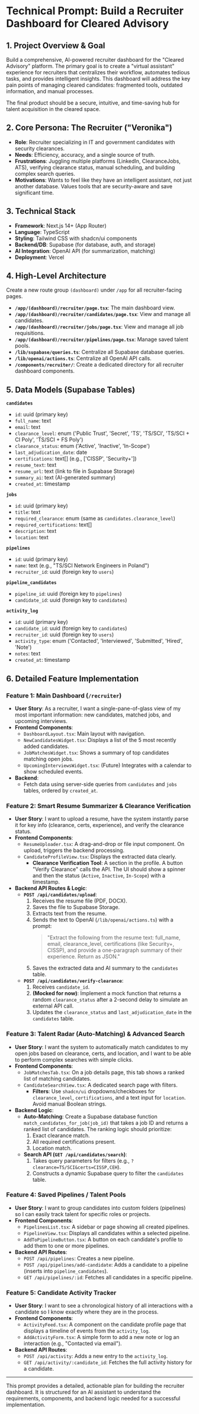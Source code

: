 
# Technical Prompt: Build a Recruiter Dashboard for Cleared Advisory

## 1. Project Overview & Goal

Build a comprehensive, AI-powered recruiter dashboard for the "Cleared Advisory" platform. The primary goal is to create a "virtual assistant" experience for recruiters that centralizes their workflow, automates tedious tasks, and provides intelligent insights. This dashboard will address the key pain points of managing cleared candidates: fragmented tools, outdated information, and manual processes.

The final product should be a secure, intuitive, and time-saving hub for talent acquisition in the cleared space.

## 2. Core Persona: The Recruiter ("Veronika")

- **Role**: Recruiter specializing in IT and government candidates with security clearances.
- **Needs**: Efficiency, accuracy, and a single source of truth.
- **Frustrations**: Juggling multiple platforms (LinkedIn, ClearanceJobs, ATS), verifying clearance status, manual scheduling, and building complex search queries.
- **Motivations**: Wants to feel like they have an intelligent assistant, not just another database. Values tools that are security-aware and save significant time.

## 3. Technical Stack

- **Framework**: Next.js 14+ (App Router)
- **Language**: TypeScript
- **Styling**: Tailwind CSS with shadcn/ui components
- **Backend/DB**: Supabase (for database, auth, and storage)
- **AI Integration**: OpenAI API (for summarization, matching)
- **Deployment**: Vercel

## 4. High-Level Architecture

Create a new route group `(dashboard)` under `/app` for all recruiter-facing pages.

- **`/app/(dashboard)/recruiter/page.tsx`**: The main dashboard view.
- **`/app/(dashboard)/recruiter/candidates/page.tsx`**: View and manage all candidates.
- **`/app/(dashboard)/recruiter/jobs/page.tsx`**: View and manage all job requisitions.
- **`/app/(dashboard)/recruiter/pipelines/page.tsx`**: Manage saved talent pools.
- **`/lib/supabase/queries.ts`**: Centralize all Supabase database queries.
- **`/lib/openai/actions.ts`**: Centralize all OpenAI API calls.
- **`/components/recruiter/`**: Create a dedicated directory for all recruiter dashboard components.

## 5. Data Models (Supabase Tables)

**`candidates`**
- `id`: uuid (primary key)
- `full_name`: text
- `email`: text
- `clearance_level`: enum ('Public Trust', 'Secret', 'TS', 'TS/SCI', 'TS/SCI + CI Poly', 'TS/SCI + FS Poly')
- `clearance_status`: enum ('Active', 'Inactive', 'In-Scope')
- `last_adjudication_date`: date
- `certifications`: text[] (e.g., ['CISSP', 'Security+'])
- `resume_text`: text
- `resume_url`: text (link to file in Supabase Storage)
- `summary_ai`: text (AI-generated summary)
- `created_at`: timestamp

**`jobs`**
- `id`: uuid (primary key)
- `title`: text
- `required_clearance`: enum (same as `candidates.clearance_level`)
- `required_certifications`: text[]
- `description`: text
- `location`: text

**`pipelines`**
- `id`: uuid (primary key)
- `name`: text (e.g., "TS/SCI Network Engineers in Poland")
- `recruiter_id`: uuid (foreign key to `users`)

**`pipeline_candidates`**
- `pipeline_id`: uuid (foreign key to `pipelines`)
- `candidate_id`: uuid (foreign key to `candidates`)

**`activity_log`**
- `id`: uuid (primary key)
- `candidate_id`: uuid (foreign key to `candidates`)
- `recruiter_id`: uuid (foreign key to `users`)
- `activity_type`: enum ('Contacted', 'Interviewed', 'Submitted', 'Hired', 'Note')
- `notes`: text
- `created_at`: timestamp

## 6. Detailed Feature Implementation

### Feature 1: Main Dashboard (`/recruiter`)

- **User Story**: As a recruiter, I want a single-pane-of-glass view of my most important information: new candidates, matched jobs, and upcoming interviews.
- **Frontend Components**:
  - `DashboardLayout.tsx`: Main layout with navigation.
  - `NewCandidatesWidget.tsx`: Displays a list of the 5 most recently added candidates.
  - `JobMatchesWidget.tsx`: Shows a summary of top candidates matching open jobs.
  - `UpcomingInterviewsWidget.tsx`: (Future) Integrates with a calendar to show scheduled events.
- **Backend**:
  - Fetch data using server-side queries from `candidates` and `jobs` tables, ordered by `created_at`.

### Feature 2: Smart Resume Summarizer & Clearance Verification

- **User Story**: I want to upload a resume, have the system instantly parse it for key info (clearance, certs, experience), and verify the clearance status.
- **Frontend Components**:
  - `ResumeUploader.tsx`: A drag-and-drop or file input component. On upload, triggers the backend processing.
  - `CandidateProfileView.tsx`: Displays the extracted data clearly.
    - **Clearance Verification Tool**: A section in the profile. A button "Verify Clearance" calls the API. The UI should show a spinner and then the status (`Active`, `Inactive`, `In-Scope`) with a timestamp.
- **Backend API Routes & Logic**:
  - **`POST /api/candidates/upload`**:
    1. Receives the resume file (PDF, DOCX).
    2. Saves the file to Supabase Storage.
    3. Extracts text from the resume.
    4. Sends the text to OpenAI (`/lib/openai/actions.ts`) with a prompt:
       > "Extract the following from the resume text: full_name, email, clearance_level, certifications (like Security+, CISSP), and provide a one-paragraph summary of their experience. Return as JSON."
    5. Saves the extracted data and AI summary to the `candidates` table.
  - **`POST /api/candidates/verify-clearance`**:
    1. Receives `candidate_id`.
    2. **(Mocked for now)**: Implement a mock function that returns a random `clearance_status` after a 2-second delay to simulate an external API call.
    3. Updates the `clearance_status` and `last_adjudication_date` in the `candidates` table.

### Feature 3: Talent Radar (Auto-Matching) & Advanced Search

- **User Story**: I want the system to automatically match candidates to my open jobs based on clearance, certs, and location, and I want to be able to perform complex searches with simple clicks.
- **Frontend Components**:
  - `JobMatchesTab.tsx`: On a job details page, this tab shows a ranked list of matching candidates.
  - `CandidateSearchView.tsx`: A dedicated search page with filters.
    - **Filters**: Use `shadcn/ui` dropdowns/checkboxes for `clearance_level`, `certifications`, and a text input for `location`. Avoid manual Boolean strings.
- **Backend Logic**:
  - **Auto-Matching**: Create a Supabase database function `match_candidates_for_job(job_id)` that takes a job ID and returns a ranked list of candidates. The ranking logic should prioritize:
    1. Exact clearance match.
    2. All required certifications present.
    3. Location match.
  - **Search API (`GET /api/candidates/search`)**:
    1. Takes query parameters for filters (e.g., `?clearance=TS/SCI&certs=CISSP,CEH`).
    2. Constructs a dynamic Supabase query to filter the `candidates` table.

### Feature 4: Saved Pipelines / Talent Pools

- **User Story**: I want to group candidates into custom folders (pipelines) so I can easily track talent for specific roles or projects.
- **Frontend Components**:
  - `PipelinesList.tsx`: A sidebar or page showing all created pipelines.
  - `PipelineView.tsx`: Displays all candidates within a selected pipeline.
  - `AddToPipelineButton.tsx`: A button on each candidate's profile to add them to one or more pipelines.
- **Backend API Routes**:
  - `POST /api/pipelines`: Creates a new pipeline.
  - `POST /api/pipelines/add-candidate`: Adds a candidate to a pipeline (inserts into `pipeline_candidates`).
  - `GET /api/pipelines/:id`: Fetches all candidates in a specific pipeline.

### Feature 5: Candidate Activity Tracker

- **User Story**: I want to see a chronological history of all interactions with a candidate so I know exactly where they are in the process.
- **Frontend Components**:
  - `ActivityFeed.tsx`: A component on the candidate profile page that displays a timeline of events from the `activity_log`.
  - `AddActivityForm.tsx`: A simple form to add a new note or log an interaction (e.g., "Contacted via email").
- **Backend API Routes**:
  - `POST /api/activity`: Adds a new entry to the `activity_log`.
  - `GET /api/activity/:candidate_id`: Fetches the full activity history for a candidate.

---
This prompt provides a detailed, actionable plan for building the recruiter dashboard. It is structured for an AI assistant to understand the requirements, components, and backend logic needed for a successful implementation.
